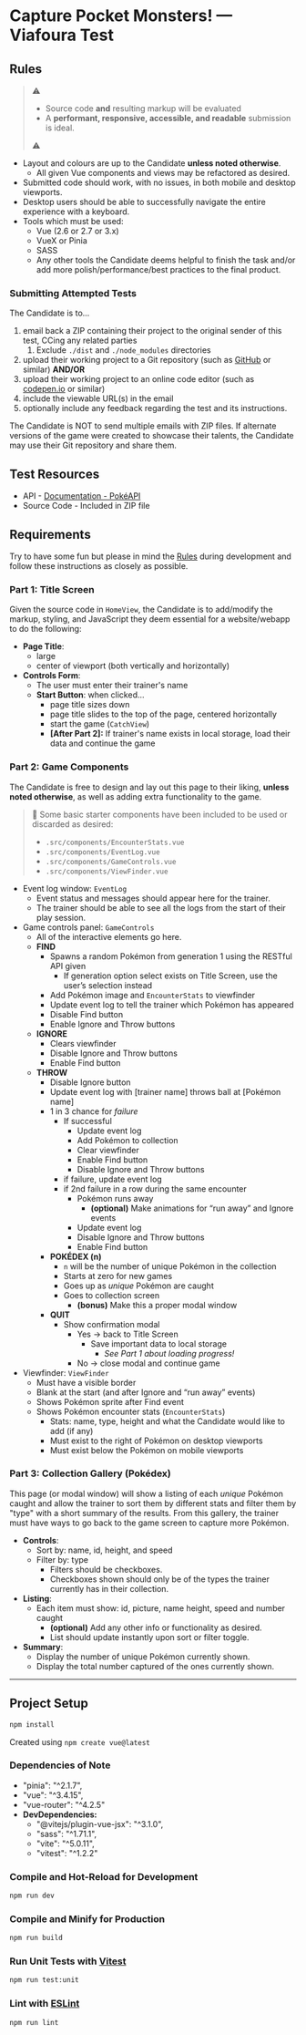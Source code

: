 # Capture Pocket Monsters! — Viafoura Test

## Rules

> ⚠️
>
> - Source code **and** resulting markup will be evaluated
> - A **performant, responsive, accessible, and readable** submission is ideal.
>
> ⚠️

- Layout and colours are up to the Candidate **unless noted otherwise**.
  - All given Vue components and views may be refactored as desired.
- Submitted code should work, with no issues, in both mobile and desktop viewports.
- Desktop users should be able to successfully navigate the entire experience with a keyboard.
- Tools which must be used:
  - Vue (2.6 or 2.7 or 3.x)
  - VueX or Pinia
  - SASS
  - Any other tools the Candidate deems helpful to finish the task and/or add more polish/performance/best practices to the final product.

### Submitting Attempted Tests

The Candidate is to...

1. email back a ZIP containing their project to the original sender of this test, CCing any related parties
   1. Exclude `./dist` and `./node_modules` directories
2. upload their working project to a Git repository (such as [GitHub](https://github.com/) or similar) **AND/OR**
3. upload their working project to an online code editor (such as [codepen.io](https://codepen.io/pen/) or similar)
4. include the viewable URL(s) in the email
5. optionally include any feedback regarding the test and its instructions.

The Candidate is NOT to send multiple emails with ZIP files. If alternate versions of the game were created to showcase their talents, the Candidate may use their Git repository and share them.

## Test Resources

- API - [Documentation - PokéAPI](https://pokeapi.co/docs/v2)
- Source Code - Included in ZIP file

## Requirements

Try to have some fun but please in mind the [Rules](#rules) during development and follow these instructions as closely as possible.

### Part 1: Title Screen

Given the source code in `HomeView`, the Candidate is to add/modify the markup, styling, and JavaScript they deem essential for a website/webapp to do the following:

- **Page Title**:
  - large
  - center of viewport (both vertically and horizontally)
- **Controls Form**:
  - The user must enter their trainer's name
  - **Start Button**: when clicked...
    - page title sizes down
    - page title slides to the top of the page, centered horizontally
    - start the game (`CatchView`)
    - **[After Part 2]:** If trainer's name exists in local storage, load their data and continue the game

### Part 2: Game Components

The Candidate is free to design and lay out this page to their liking, **unless noted otherwise**, as well as adding extra functionality to the game.

> 💁 Some basic starter components have been included to be used or discarded as desired:
>
> - `.src/components/EncounterStats.vue`
> - `.src/components/EventLog.vue`
> - `.src/components/GameControls.vue`
> - `.src/components/ViewFinder.vue`

- Event log window: `EventLog`
  - Event status and messages should appear here for the trainer.
  - The trainer should be able to see all the logs from the start of their play session.
- Game controls panel: `GameControls`
  - All of the interactive elements go here.
  - **FIND**
    - Spawns a random Pokémon from generation 1 using the RESTful API given
      - If generation option select exists on Title Screen, use the user’s selection instead
    - Add Pokémon image and `EncounterStats` to viewfinder
    - Update event log to tell the trainer which Pokémon has appeared
    - Disable Find button
    - Enable Ignore and Throw buttons
  - **IGNORE**
    - Clears viewfinder
    - Disable Ignore and Throw buttons
    - Enable Find button
  - **THROW**
    - Disable Ignore button
    - Update event log with [trainer name] throws ball at [Pokémon name]
    - 1 in 3 chance for _failure_
      - If successful
        - Update event log
        - Add Pokémon to collection
        - Clear viewfinder
        - Enable Find button
        - Disable Ignore and Throw buttons
      - if failure, update event log
      - if 2nd failure in a row during the same encounter
        - Pokémon runs away
          - **(optional)** Make animations for “run away” and Ignore events
        - Update event log
        - Disable Ignore and Throw buttons
        - Enable Find button
    - **POKÉDEX (n)**
      - `n` will be the number of unique Pokémon in the collection
      - Starts at zero for new games
      - Goes up as _unique_ Pokémon are caught
      - Goes to collection screen
        - **(bonus)** Make this a proper modal window
    - **QUIT**
      - Show confirmation modal
        - Yes → back to Title Screen
          - Save important data to local storage
            - _See Part 1 about loading progress!_
        - No → close modal and continue game
- Viewfinder: `ViewFinder`
  - Must have a visible border
  - Blank at the start (and after Ignore and “run away” events)
  - Shows Pokémon sprite after Find event
  - Shows Pokémon encounter stats (`EncounterStats`)
    - Stats: name, type, height and what the Candidate would like to add (if any)
    - Must exist to the right of Pokémon on desktop viewports
    - Must exist below the Pokémon on mobile viewports

### Part 3: Collection Gallery (Pokédex)

This page (or modal window) will show a listing of each _unique_ Pokémon caught and allow the trainer to sort them by different stats and filter them by "type" with a short summary of the results. From this gallery, the trainer must have ways to go back to the game screen to capture more Pokémon.

- **Controls**:
  - Sort by: name, id, height, and speed
  - Filter by: type
    - Filters should be checkboxes.
    - Checkboxes shown should only be of the types the trainer currently has in their collection.
- **Listing**:
  - Each item must show: id, picture, name height, speed and number caught
    - **(optional)** Add any other info or functionality as desired.
    - List should update instantly upon sort or filter toggle.
- **Summary**:
  - Display the number of unique Pokémon currently shown.
  - Display the total number captured of the ones currently shown.

---

## Project Setup

```sh
npm install
```

Created using `npm create vue@latest`

### Dependencies of Note

- "pinia": "^2.1.7",
- "vue": "^3.4.15",
- "vue-router": "^4.2.5"
- **DevDependencies:**
  - "@vitejs/plugin-vue-jsx": "^3.1.0",
  - "sass": "^1.71.1",
  - "vite": "^5.0.11",
  - "vitest": "^1.2.2"

### Compile and Hot-Reload for Development

```sh
npm run dev
```

### Compile and Minify for Production

```sh
npm run build
```

### Run Unit Tests with [Vitest](https://vitest.dev/)

```sh
npm run test:unit
```

### Lint with [ESLint](https://eslint.org/)

```sh
npm run lint
```
